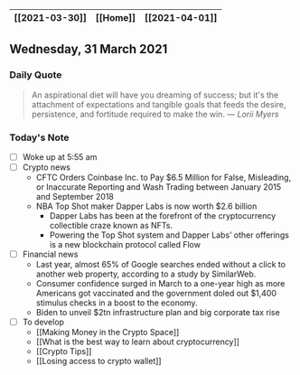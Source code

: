 | [[2021-03-30]] | [[Home]] | [[2021-04-01]] |
| :------------: | :------: | :------------: |

## Wednesday, 31 March 2021

### Daily Quote
> An aspirational diet will have you dreaming of success; but it's the attachment of expectations and tangible goals that feeds the desire, persistence, and fortitude required to make the win.
> &mdash; <cite>Lorii Myers</cite>

### Today's Note

- [ ] Woke up at 5:55 am
- [ ] Crypto news
	- CFTC Orders Coinbase Inc. to Pay $6.5 Million for False, Misleading, or Inaccurate Reporting and Wash Trading between January 2015 and September 2018
	- NBA Top Shot maker Dapper Labs is now worth $2.6 billion
		- Dapper Labs has been at the forefront of the cryptocurrency collectible craze known as NFTs.
		- Powering the Top Shot system and Dapper Labs’ other offerings is a new blockchain protocol called Flow
- [ ] Financial news 
	- Last year, almost 65% of Google searches ended without a click to another web property, according to a study by SimilarWeb.
	- Consumer confidence surged in March to a one-year high as more Americans got vaccinated and the government doled out $1,400 stimulus checks in a boost to the economy.
	- Biden to unveil $2tn infrastructure plan and big corporate tax rise
- [ ] To develop
	- [[Making Money in the Crypto Space]]
	- [[What is the best way to learn about cryptocurrency]]
	- [[Crypto Tips]]
	- [[Losing access to crypto wallet]]
